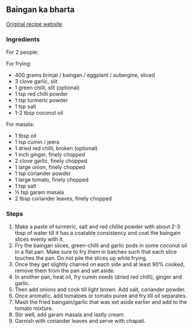 ## Baingan ka bharta

[Original recipe website](https://hebbarskitchen.com/baingan-bharta-recipe-baingan-ka-bharta/)

### Ingredients

For 2 people:

For frying:

- 400 grams brinjal / baingan / eggplant / aubergine, sliced
- 3 clove garlic, slit
- 1 green chilli, slit (optional)
- 1 tsp red chilli powder
- 1 tsp turmeric powder
- 1 tsp salt
- 1-2 tbsp coconut oil

For masala: 

- 1 tbsp oil
- 1 tsp cumin / jeera
- 1 dried red chilli, broken (optional)
- 1 inch ginger, finely chopped
- 2 clove garlic, finely chopped
- 1 large onion, finely chopped
- 1 tsp coriander powder
- 1 large tomato, finely chopped
- 1 tsp salt
- ½ tsp garam masala
- 2 tbsp coriander leaves, finely chopped

### Steps

1. Make a paste of turmeric, salt and red chillie powder with about 2-3 tbsp of water till it has a coatable consistency and coat the baingain slices evenly with it. 
2. Fry the baingan slices, green-chilli and garlic pods in some coconut oil in a flat pan. Make sure to fry them in batches such that each slice touches the pan. Do not pile the slices up while frying.
3. Once they get slightly charred on each side and at least 90% cooked, remove them from the pan and set aside.
4. In another pan, heat oil, fry cumin seeds (dried red chilli), ginger and garlic.
5. Then add onions and cook till light brown. Add salt, coriander powder.
6. Once aromatic, add tomatoes or tomato puree and fry till oil separates.
7. Mash the fried baingain/garlic that was set aside earlier and add to the tomato mixture.
8. Stir well, add garam masala and lastly cream.
9. Garnish with coriander leaves and serve with chapati.

